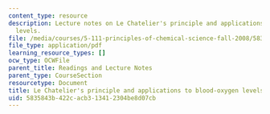 ```yaml
---
content_type: resource
description: Lecture notes on Le Chatelier's principle and applications to blood-oxygen
  levels.
file: /media/courses/5-111-principles-of-chemical-science-fall-2008/5835843b422cacb313412304be8d07cb_lecnotes20.pdf
file_type: application/pdf
learning_resource_types: []
ocw_type: OCWFile
parent_title: Readings and Lecture Notes
parent_type: CourseSection
resourcetype: Document
title: Le Chatelier's principle and applications to blood-oxygen levels
uid: 5835843b-422c-acb3-1341-2304be8d07cb
---
```

